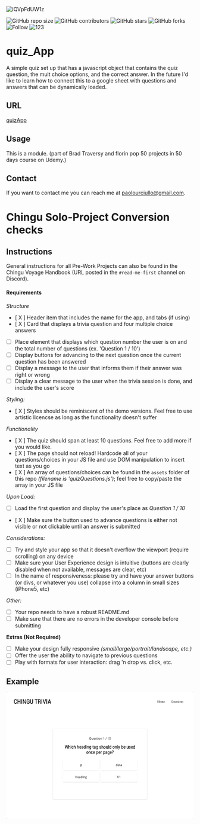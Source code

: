 ![iQVpFdUW1z](https://user-images.githubusercontent.com/67667160/111914853-2b15e400-8a4a-11eb-9db3-9b2d4ea17bc7.gif)

![GitHub repo size](https://img.shields.io/github/repo-size/paolourciullo/quizApp)
![GitHub contributors](https://img.shields.io/github/contributors/paolourciullo/quizApp)
![GitHub stars](https://img.shields.io/github/stars/paolourciullo/quizApp?style=social)
![GitHub forks](https://img.shields.io/github/forks/paolourciullo/quizApp?style=social)
![Follow](https://img.shields.io/twitter/follow/paolo__init__?style=social)
![123](https://img.shields.io/badge/NOOB%3F-Yes-yellow)

# quiz_App

A simple quiz set up that has a javascript object that contains the quiz question, the mult choice options, and the correct answer.
In the future I'd like to learn how to connect this to a google sheet with questions and answers that can be dynamically loaded.

## URL

[quizApp](https://paolourciullo.github.io/quizApp/)

## Usage

This is a module. (part of Brad Traversy and florin pop 50 projects in 50 days course on Udemy.)

## Contact

If you want to contact me you can reach me at <paolourciullo@gmail.com>.

# Chingu Solo-Project Conversion checks

## Instructions

General instructions for all Pre-Work Projects can also be found in the Chingu Voyage Handbook (URL posted in the `#read-me-first` channel on Discord).

#### Requirements

_Structure_

- [ X ] Header item that includes the name for the app, and tabs (if using)
- [ X ] Card that displays a trivia question and four multiple choice answers
- [ ] Place element that displays which question number the user is on and the total number of questions (ex. 'Question 1 / 10')
- [ ] Display buttons for advancing to the next question once the current question has been answered
- [ ] Display a message to the user that informs them if their answer was right or wrong
- [ ] Display a clear message to the user when the trivia session is done, and include the user's score

_Styling:_

- [ X ] Styles should be reminiscent of the demo versions. Feel free to use artistic licencse as long as the functionality doesn't suffer

_Functionality_

- [ X ] The quiz should span at least 10 questions. Feel free to add more if you would like.
- [ X ] The page should not reload! Hardcode all of your questions/choices in your JS file and use DOM manipulation to insert text as you go
- [ X ] An array of questions/choices can be found in the `assets` folder of this repo _(filename is 'quizQuestions.js')_; feel free to copy/paste the array in your JS file

_Upon Load:_

- [ ] Load the first question and display the user's place as _Question 1 / 10_
- [ X ] Make sure the button used to advance questions is either not visible or not clickable until an answer is submitted

_Considerations:_

- [ ] Try and style your app so that it doesn't overflow the viewport (require scrolling) on any device
- [ ] Make sure your User Experience design is intuitive (buttons are clearly disabled when not available, messages are clear, etc)
- [ ] In the name of responsiveness: please try and have your answer buttons (or divs, or whatever you use) collapse into a column in small sizes (iPhone5, etc)

_Other:_

- [ ] Your repo needs to have a robust README.md
- [ ] Make sure that there are no errors in the developer console before submitting

**Extras (Not Required)**

- [ ] Make your design fully responsive _(small/large/portrait/landscape, etc.)_
- [ ] Offer the user the ability to navigate to previous questions
- [ ] Play with formats for user interaction: drag 'n drop vs. click, etc.

## Example

![](https://github.com/chingu-voyages/soloproject-tier1-chingu-trivia/raw/master/assets/chingu_trivia.gif)
